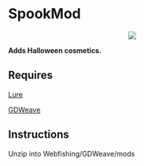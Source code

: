 # SpookMod

<p align="center"><img src="https://i.imgur.com/9Z4mGrs.png"/></p>

**Adds Halloween cosmetics.**

## Requires

[Lure](https://github.com/Sulayre/WebfishingLure) 

[GDWeave](https://github.com/NotNite/GDWeave/tree/main)

## Instructions

Unzip into Webfishing/GDWeave/mods
